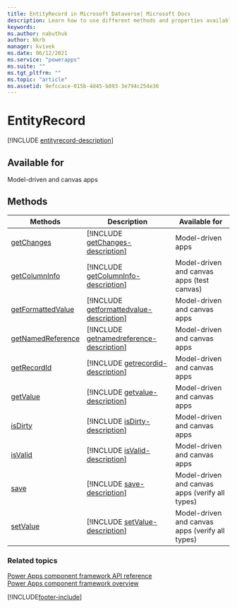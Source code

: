 ```yaml
---
title: EntityRecord in Microsoft Dataverse| Microsoft Docs
description: Learn how to use different methods and properties available for EntityRecord in Power Apps component framework.
keywords:
ms.author: nabuthuk
author: Nkrb
manager: kvivek
ms.date: 06/12/2021
ms.service: "powerapps"
ms.suite: ""
ms.tgt_pltfrm: ""
ms.topic: "article"
ms.assetid: 9efccace-015b-4d45-b893-3e794c254e36
---
```


# EntityRecord

[!INCLUDE [entityrecord-description](includes/entityrecord-description.md)]

## Available for

Model-driven and canvas apps

## Methods

| Methods                                                | Description                                                                                        | Available for                                   |
| ------------------------------------------------------ | -------------------------------------------------------------------------------------------------- | ----------------------------------------------- |
| [getChanges](entityrecord/getChanges.md)               | [!INCLUDE [getChanges-description](entityrecord/includes/getChanges-description.md)]               | Model-driven apps                               |
| [getColumnInfo](entityrecord/getColumnInfo.md)         | [!INCLUDE [getColumnInfo-description](entityrecord/includes/getColumnInfo-description.md)]         | Model-driven and canvas apps (test canvas)      |
| [getFormattedValue](entityrecord/getformattedvalue.md) | [!INCLUDE [getformattedvalue-description](entityrecord/includes/getformattedvalue-description.md)] | Model-driven and canvas apps                    |
| [getNamedReference](entityrecord/getnamedreference.md) | [!INCLUDE [getnamedreference-description](entityrecord/includes/getnamedreference-description.md)] | Model-driven and canvas apps                    |
| [getRecordId](entityrecord/getrecordid.md)             | [!INCLUDE [getrecordid-description](entityrecord/includes/getrecordid-description.md)]             | Model-driven and canvas apps                    |
| [getValue](entityrecord/getvalue.md)                   | [!INCLUDE [getvalue-description](entityrecord/includes/getvalue-description.md)]                   | Model-driven and canvas apps                    |
| [isDirty](entityrecord/isDirty.md)                     | [!INCLUDE [isDirty-description](entityrecord/includes/isDirty-description.md)]                     | Model-driven and canvas apps                    |
| [isValid](entityrecord/isValid.md)                     | [!INCLUDE [isValid-description](entityrecord/includes/isValid-description.md)]                     | Model-driven and canvas apps                    |
| [save](entityrecord/save.md)                           | [!INCLUDE [save-description](entityrecord/includes/save-description.md)]                           | Model-driven and canvas apps (verify all types) |
| [setValue](entityrecord/setValue.md)                   | [!INCLUDE [setValue-description](entityrecord/setValue/save-description.md)]                       | Model-driven and canvas apps (verify all types) |

### Related topics

[Power Apps component framework API reference](../reference/index.md)<br/>
[Power Apps component framework overview](../overview.md)

[!INCLUDE[footer-include](../../../includes/footer-banner.md)]
